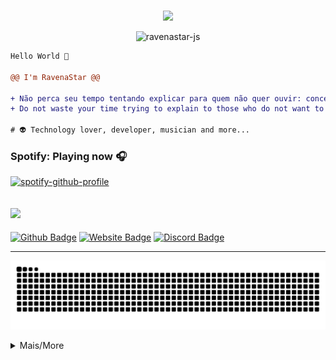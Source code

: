 <p align="center"> 
<src="https://api.panleyent.com/webence/widget/small/?id=367893062812434432"/><br>
<img src="https://komarev.com/ghpvc/?username=ravenastar-js&style=for-the-badge&color=blueviolet">
</p>
    <p align="center"
 <a href="https://github.com/ryo-ma/github-profile-trophy"><img src="https://github-profile-trophy.vercel.app/?username=ravenastar-js&theme=onedark" alt="ravenastar-js" /></a> 
 
```diff
Hello World 👋

@@ I'm RavenaStar @@

+ Não perca seu tempo tentando explicar para quem não quer ouvir: concentre-se em quem quer aprender o que você tem a ensinar.
+ Do not waste your time trying to explain to those who do not want to hear: focus on who wants to learn what you have to teach

# 👽 Technology lover, developer, musician and more...
```

### Spotify: Playing now 🎧
[![spotify-github-profile](https://spotify-github-profile.vercel.app/api/view?uid=31qlkrbrxlxyopx5r5pa7ym75srq&cover_image=true&theme=novatorem)](https://spotify-github-profile.vercel.app/api/view?uid=31qlkrbrxlxyopx5r5pa7ym75srq&redirect=true)


<a href="(https://spotify-recently-played-readme.vercel.app/api?user=31qlkrbrxlxyopx5r5pa7ym75srq" target="_blank" rel="noopener noreferrer"><img src="https://spotify-recently-played-readme.vercel.app/api?user=31qlkrbrxlxyopx5r5pa7ym75srq&unique=true&count=7"></a>    
---

[![Github Badge](https://img.shields.io/badge/-Github-0080FF?style=flat-square&labelColor=0080FF&logo=Github&logoColor=white&link=https://github.com/ravenastar-js)](https://github.com/ravenastar-js)
[![Website Badge](https://img.shields.io/badge/-WebSite-0080FF?style=flat-square&labelColor=0080FF&logo=google-chrome&logoColor=white&link=https://www.staralienbot.com)](https://www.staralienbot.com)
[![Discord Badge](https://img.shields.io/badge/-Discord-0080FF?style=flat-square&labelColor=0080FF&logo=discord&logoColor=white&link=https://top.gg/servers/656550731934990336)](https://top.gg/servers/656550731934990336)

---
![Snake animation](https://github.com/ravenastar-js/ravenastar-js/blob/output/github-contribution-grid-snake.svg)
<p align="center">
<details>
  <summary>Mais/More</summary>
<details>
  <summary>Contato/Contact</summary>
<p align="center">
A melhor maneira de entrar em contato comigo é entrando no meu servidor discord e, em seguida, me enviando um DM. Eu não aceito pedidos de amizade.<br>The best way to contact me is by joining my discord server and then sending me a DM. I do not accept friend requests.
</p>
<p align="center">
<a href="https://www.staralienbot.com"><img src="https://img.shields.io/badge/-WebSite-0080FF?style=flat-square&labelColor=0080FF&logo=google-chrome&logoColor=white&link=https://www.staralienbot.com"/></a>ﾠ
<a href="https://discord.gg/pAMsAaG"><img src="https://img.shields.io/badge/-Support%20server-0080FF?style=flat-square&labelColor=0080FF&logo=discord&logoColor=white&link=https://top.gg/servers/656550731934990336"/></a>ﾠ
<a href="https://discord.com/users/367893062812434432"><img src="https://img.shields.io/badge/-!RavenaStar👽-0080FF?style=flat-square&labelColor=0080FF&logo=discord&logoColor=white&link=https://discord.com/users/367893062812434432"/></a>ﾠ
<a href="https://linktr.ee/ravenastar"><img src="https://img.shields.io/badge/-RavenaStar👽-0080FF?style=flat-square&labelColor=0080FF&logo=linktree&logoColor=white&link=https://discord.com/users/367893062812434432"/></a>ﾠ
</p>
</details>
<details>
<p align="center">
:building_construction: Languages, software, tools and more:
</p>
  <summary>soft skills</summary>
  <p align="center">
<a href="https://javascript.com/"><img src="https://img.icons8.com/color/30/000000/javascript.png"/></a>
<a href="https://nodejs.org/en/"><img src="https://img.icons8.com/windows/30/4caf50/node-js.png"/></a>
<a href="https://git-scm.com/"><img src="https://img.icons8.com/ios-filled/30/f4511e/git.png"/></a>
<a href="https://developer.mozilla.org/en-US/docs/Web/HTML"><img src="https://img.icons8.com/color/30/000000/html-5.png"/></a>
<a href="https://developer.mozilla.org/en-US/docs/web/CSS"><img src="https://img.icons8.com/color/30/0080FF/css3.png"/></a>
<a href="https://code.visualstudio.com"><img src="https://img.icons8.com/color/30/000000/visual-studio-code-2019.png"/></a>
</p>
 <p align="center">
<a href="https://docs.mongodb.com"><img src="https://img.icons8.com/color/30/000000/mongodb.png"/></a>
<a href="https://www.adobe.com/br/products/photoshop"><img src="https://img.icons8.com/fluent/30/000000/adobe-photoshop.png"/></a>
<a href="https://notepad-plus-plus.org/downloads/"><img src="https://img.icons8.com/color/30/000000/notepad-plus-plus.png"/></a>
<a href="https://www.virtualbox.org"><img src="https://img.icons8.com/color/30/000000/virtualbox.png"/></a>
<a href="https://www.kali.org/downloads/"><img src="https://img.icons8.com/color/30/000000/kali-linux.png"/></a>
<a href="https://www.microsoft.com/pt-br/software-download/windows10"><img src="https://img.icons8.com/color/30/000000/windows-10.png"/></a>
</p>
  </details>
<details>
  <summary>Stats</summary>
  <img src="https://github-readme-stats.vercel.app/api/top-langs/?username=ravenastar-js&layout=compact&theme=dracula"><br>
  <img src="https://github-readme-stats.vercel.app/api?username=ravenastar-js&show_icons=true&theme=dracula"><br>
 <img src="https://github-profile-summary-cards.vercel.app/api/cards/profile-details?username=ravenastar-js&theme=dracula">
</details>
</details>

